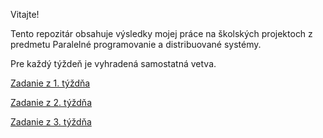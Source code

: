 Vitajte!

Tento repozitár obsahuje výsledky mojej práce na školských projektoch z predmetu Paralelné programovanie a distribuované systémy.

Pre každý týždeň je vyhradená samostatná vetva.

[Zadanie z 1. týždňa](https://github.com/MartinStevo/ppds/tree/firstweek)

[Zadanie z 2. týždňa](https://github.com/MartinStevo/ppds/tree/secondweek)

[Zadanie z 3. týždňa](https://github.com/MartinStevo/ppds/tree/thirdweek)
